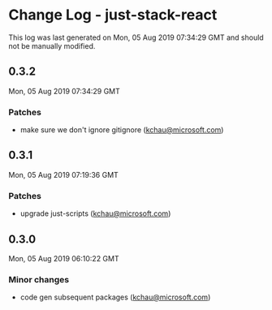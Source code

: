 # Change Log - just-stack-react

This log was last generated on Mon, 05 Aug 2019 07:34:29 GMT and should not be manually modified.

## 0.3.2
Mon, 05 Aug 2019 07:34:29 GMT

### Patches

- make sure we don't ignore gitignore (kchau@microsoft.com)

## 0.3.1
Mon, 05 Aug 2019 07:19:36 GMT

### Patches

- upgrade just-scripts (kchau@microsoft.com)

## 0.3.0
Mon, 05 Aug 2019 06:10:22 GMT

### Minor changes

- code gen subsequent packages (kchau@microsoft.com)
